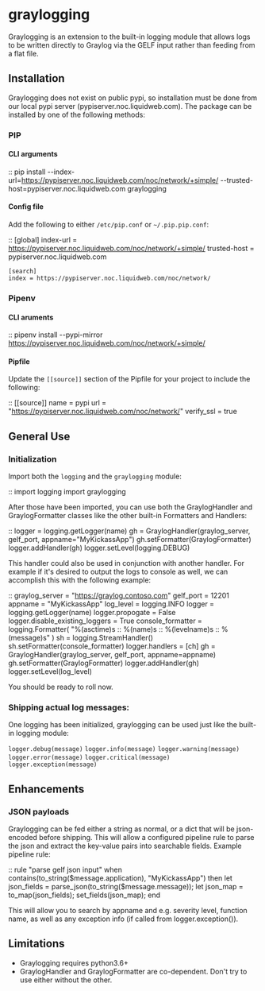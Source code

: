 # graylogging

Graylogging is an extension to the built-in logging module that allows logs to be written directly to Graylog via the GELF input rather than feeding from a flat file.

## Installation

Graylogging does not exist on public pypi, so installation must be done from our local pypi server (pypiserver.noc.liquidweb.com). The package can be installed by one of the following methods:

### PIP

#### CLI arguments

::
    pip install --index-url=https://pypiserver.noc.liquidweb.com/noc/network/+simple/  --trusted-host=pypiserver.noc.liquidweb.com graylogging

#### Config file

Add the following to either `/etc/pip.conf` or `~/.pip.pip.conf`:

::
    [global]
    index-url = https://pypiserver.noc.liquidweb.com/noc/network/+simple/
    trusted-host = pypiserver.noc.liquidweb.com

    [search]
    index = https://pypiserver.noc.liquidweb.com/noc/network/

### Pipenv

#### CLI aruments

::
    pipenv install --pypi-mirror https://pypiserver.noc.liquidweb.com/noc/network/+simple/

#### Pipfile

Update the `[[source]]` section of the Pipfile for your project to include the following:

::
    [[source]]
    name = pypi
    url = "https://pypiserver.noc.liquidweb.com/noc/network/"
    verify_ssl = true

## General Use


### Initialization

Import both the `logging` and the `graylogging` module:

::
    import logging
    import graylogging

After those have been imported, you can use both the GraylogHandler and GraylogFormatter classes like the other built-in Formatters and Handlers:

::
    logger = logging.getLogger(name)
    gh = GraylogHandler(graylog_server, gelf_port, appname="MyKickassApp")
    gh.setFormatter(GraylogFormatter)
    logger.addHandler(gh)
    logger.setLevel(logging.DEBUG)

This handler could also be used in conjunction with another handler. For example if it's desired to output the logs to console as well, we can accomplish this with the following example:

::
    graylog_server = "https://graylog.contoso.com"
    gelf_port = 12201
    appname = "MyKickassApp"
    log_level = logging.INFO
    logger = logging.getLogger(name)
    logger.propogate = False
    logger.disable_existing_loggers = True
    console_formatter = logging.Formatter(
        "%(asctime)s :: %(name)s :: %(levelname)s :: %(message)s"
    )
    sh = logging.StreamHandler()
    sh.setFormatter(console_formatter)
    logger.handlers = [ch]
    gh = GraylogHandler(graylog_server, gelf_port, appname=appname)
    gh.setFormatter(GraylogFormatter)
    logger.addHandler(gh)
    logger.setLevel(log_level)

You should be ready to roll now.

### Shipping actual log messages:

One logging has been initialized, graylogging can be used just like the built-in logging module:

`logger.debug(message)`
`logger.info(message)`
`logger.warning(message)`
`logger.error(message)`
`logger.critical(message)`
`logger.exception(message)`

## Enhancements

### JSON payloads

Graylogging can be fed either a string as normal, or a dict that will be json-encoded before shipping. This will allow a configured pipeline rule to parse the json and extract the key-value pairs into searchable fields. Example pipeline rule:

::
    rule "parse gelf json input"
    when
      contains(to_string($message.application), "MyKickassApp")
    then
      let json_fields = parse_json(to_string($message.message));
      let json_map = to_map(json_fields);
      set_fields(json_map);
    end

This will allow you to search by appname and e.g. severity level, function name, as well as any exception info (if called from logger.exception()).

## Limitations

* Graylogging requires python3.6+
* GraylogHandler and GraylogFormatter are co-dependent. Don't try to use either without the other.
